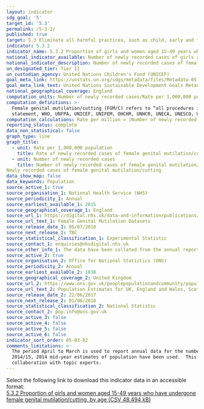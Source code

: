 ```yaml
---
layout: indicator
sdg_goal: '5'
target_id: '5.3'
permalink: /5-3-2/
published: true
target: 5.3 Eliminate all harmful practices, such as child, early and forced marriage and female genital mutilation
indicator: 5.3.2
indicator_name: 5.3.2 Proportion of girls and women aged 15-49 years who have undergone female genital mutilation/cutting, by age
national_indicator_available: Number of newly recorded cases of girls and women who have undergone female genital mutilation/cutting by age at which mutilation/cutting occurred
national_indicator_description: Number of newly recorded cases of female genital mutilation/cutting and rate of newly recorded cases per 1,000,000 population
un_designated_tier: Tier II
un_custodian_agency: United Nations Children's Fund (UNICEF)
goal_meta_link: https://unstats.un.org/sdgs/metadata/files/Metadata-05-03-02.pdf
goal_meta_link_text: United Nations Sustainable Development Goals Metadata (PDF 206 KB)
national_geographical_coverage: England
computation_units: Number of newly recorded cases/Rate per 1,000,000 population
computation_definitions: >-
  Female genital mutilation/cutting (FGM/C) refers to “all procedures involving partial or total removal of the female external genitalia or other injury to the female genital organs for non-medical reasons" (World Health Organization, Eliminating Female Genital Mutilation - An interagency
  statement, WHO, UNFPA, UNICEF, UNIFEM, OHCHR, UNHCR, UNECA, UNESCO, UNDP, UNAIDS, WHO, Geneva, 2008, p.4).
computation_calculations: Rate per million = (Number of newly recorded FGM cases /Female population) * 1,000,000
reporting_status: complete
data_non_statistical: false
graph_type: line
graph_title:
  - unit: Rate per 1,000,000 population
    title: Rate of newly recorded cases of female genital mutilation/cutting per 1,000,000 population
  - unit: Number of newly recorded cases
    title: Number of newly recorded cases of female genital mutilation/cutting
Newly recorded cases of female genital mutilation/cutting
data_show_map: false
data_keywords: Population
source_active_1: true
source_organisation_1: National Health Service (NHS)
source_periodicity_1: Annual
source_earliest_available_1: 2015
source_geographical_coverage_1: England
source_url_1: https://digital.nhs.uk/data-and-information/publications/statistical/female-genital-mutilation
source_url_text_1: Female Genital Mutilation Datasets
source_release_date_1: 05/07/2018
source_next_release_1: TBC
source_statistical_classification_1: Experimental Statistic 
source_contact_1: enquiries@nhsdigital.nhs.uk
source_other_info_1: The data have been collated from the annual reports/the reports covering the period April to March.  
source_active_2: true
source_organisation_2: Office for National Statistics (ONS)
source_periodicity_2: Annual
source_earliest_available_2: 1838
source_geographical_coverage_2: United Kingdom
source_url_2: https://www.ons.gov.uk/peoplepopulationandcommunity/populationandmigration/populationestimates/datasets/populationestimatesforukenglandandwalesscotlandandnorthernireland
source_url_text_2: Population Estimates for UK, England and Wales, Scotland and Northern Ireland
source_release_date_2: 22/06/2017
source_next_release_2: 01/06/2018
source_statistical_classification_2: National Statistic
source_contact_2: pop.info@ons.gov.uk
source_active_3: false
source_active_4: false
source_active_5: false
source_active_6: false
indicator_sort_order: 05-03-02
comments_limitations: >-
  The period April to March is used to report annual data for the number of new cases of FGM in England.  In order to create a rate per 1,000,000 population, mid-year estimates have been used from the year that covers the majority of the FGM reporting year; i.e. for the FGM reporting year
  2014/15, 2014 mid-year estimates of population have been used.  This indicator is being used as an approximation of the UN SDG Indicator. Where possible, we will work to identify or develop UK data to meet the global indicator specification. This indicator has not been identified in
  collaboration with topic experts.
---
```

Select the following link to download this indicator data in an accessible format:<br>[5.3.2 Proportion of girls and women aged 15-49 years who have undergone female genital mutilation/cutting, by age (CSV 48.494 kB)](https://sustainabledevelopment-uk.github.io/sdg-data/data/5-3-2.csv)
